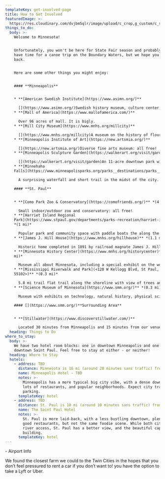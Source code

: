 ```yaml
---
templateKey: get-involved-page
title: How to Get Involved
featuredImage: >-
  https://res.cloudinary.com/dvjbm5qlr/image/upload/c_crop,g_custom/c_scale,w_1200/v1579838540/DSC_0433.NEF_gl1dzx.jpg
things_to_do:
  body: >-
    Welcome to Minnesota!


    Unfortunately, you won't be here for State Fair season and probably won't
    have time for a canoe trip on the Boundary Waters, but we hope you'll come
    back.


    Here are some other things you might enjoy:


    #### **Minneapolis**


    * **[American Swedish Institute](https://www.asimn.org/)**

      [](https://www.asimn.org/)Swedish history museum, culture center, and mansion
    * **[Mall of America](https://www.mallofamerica.com/)**

      Over 96 acres of mall. It is bigly.
    * **[Mill City Museum](https://www.mnhs.org/millcity)**

      [](https://www.mnhs.org/millcity)A museum on the history of flour and milling built into the stunning ruins of what was once the world's largest flour mill
    * **[Minneapolis Institute of Art](https://new.artsmia.org/)**

      [](https://new.artsmia.org/)Diverse fine arts museum: all free!
    * **[Minneapolis Sculpture Garden](https://walkerart.org/visit/garden)**

      [](https://walkerart.org/visit/garden)An 11-acre downtown park with 40+ iconic sculptures
    * **[Minnehaha
    Falls](https://www.minneapolisparks.org/parks__destinations/parks__lakes/minnehaha_regional_park/)**

      A surprising waterfall and short trail in the midst of the city.

    #### **St. Paul**


    * **[Como Park Zoo & Conservatory](https://comofriends.org/)** *(4.8 mi)*

      Small indoor/outdoor zoo and conservatory: all free!
    * **[Harriet Island Regional
    Park](https://www.stpaul.gov/departments/parks-recreation/harriet-island-regional-park)**
    *(1 mi)*

      Popular park and community space with paddle boats the along the Mississippi River
    * **[James J. Hill House](https://www.mnhs.org/hillhouse)** *(1.1 mi)*

      Historic home completed in 1891 by railroad magnate James J. Hill offering daily tours
    * **[Minnesota History Center](https://www.mnhs.org/historycenter)** *(0.9
    mi)*

      Museum all about Minnesota, including a special exhibit on the women before and after the passage of the 19th Amendment.
    * **[Mississippi Riverwalk and Park](<120 W Kellogg Blvd, St Paul, MN
    55102>)** *(0.3 mi)*

      5.8 mi trail flat trail along the shoreline with view of trees and wildlife.
    * **[Science Museum of Minnesota](https://www.smm.org/)** *(0.3 mi)*

      Museum with exhibits on technology, natural history, physical science, and mathematics

    #### [](https://www.smm.org/)**Surrounding Area**


    * **[Stillwater](https://www.discoverstillwater.com/)**

      Located 30 minutes from Minneapolis and 15 minutes from our venue, Stillwater is a charming town and popular tourist destination on the bank of the St. Croix River.  There are walking paths, antique stores, boat rentals, tours, and sightseeing.
  heading: Things to Do
where_to_stay:
  body: >-
    We have two hotel room blocks: one in downtown Minneapolis and one in
    downtown Saint Paul. Feel free to stay at either - or neither!
  heading: Where to Stay
  hotels:
    - address: TBD
      distance: Minnesota is 16 mi (around 20 minutes sans traffic) from our venue.
      name: Minneapolis Hotel - TBD
      notes: >-
        Minneapolis has a more typical big city vibe, with a dense downtown,
        lots of restaurants, and popular neighborhoods. Expect city traffic and
        parking.
      templateKey: hotel
    - address: TBD
      distance: St. Paul is 10 mi (around 10 minutes sans traffic) from our venue.
      name: The Saint Paul Hotel
      notes: >-
        St. Paul is more laid-back, with a less bustling downtown, plenty of
        good restaurants, but not the same foodie scene. While both cities have
        river access, St. Paul has a better view, and the beautiful capitol
        building.
      templateKey: hotel
---
```

\- Airport Info

We found the closest farm we could to the Twin Cities in the hopes that you don’t feel pressured to rent a car if you don’t want to!  you have the option to take a Lyft or Uber.
